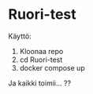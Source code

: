 # Ruori-test

Käyttö:
1. Kloonaa repo
2. cd Ruori-test
3. docker compose up

Ja kaikki toimii... ??


